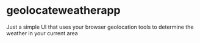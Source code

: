 # geolocateweatherapp
Just a simple UI that uses your browser geolocation tools to determine the weather in your current area
